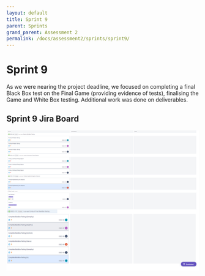 ```yaml
---
layout: default
title: Sprint 9
parent: Sprints
grand_parent: Assessment 2
permalink: /docs/assessment2/sprints/sprint9/
---
```


# Sprint 9

As we were nearing the project deadline, we focused on completing a final Black Box test on the Final Game (providing evidence of tests), finalising the Game and White Box testing.
Additional work was done on deliverables. 

## Sprint 9 Jira Board

![Sprint 9](https://raw.githubusercontent.com/Dragon-Boat-Z/Assessment2/website/docs/assets/assessment2/static/sprints/Sprint9.png "Sprint 9")